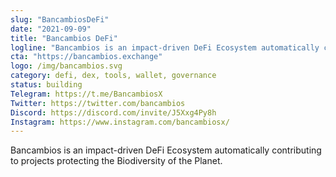 ```yaml
---
slug: "BancambiosDeFi"
date: "2021-09-09"
title: "Bancambios DeFi"
logline: "Bancambios is an impact-driven DeFi Ecosystem automatically contributing to projects protecting the Biodiversity of the Planet."
cta: "https://bancambios.exchange"
logo: /img/bancambios.svg
category: defi, dex, tools, wallet, governance
status: building
Telegram: https://t.me/BancambiosX
Twitter: https://twitter.com/bancambios
Discord: https://discord.com/invite/J5Xxg4Py8h
Instagram: https://www.instagram.com/bancambiosx/
---
```


Bancambios is an impact-driven DeFi Ecosystem automatically contributing to projects protecting the Biodiversity of the Planet.
